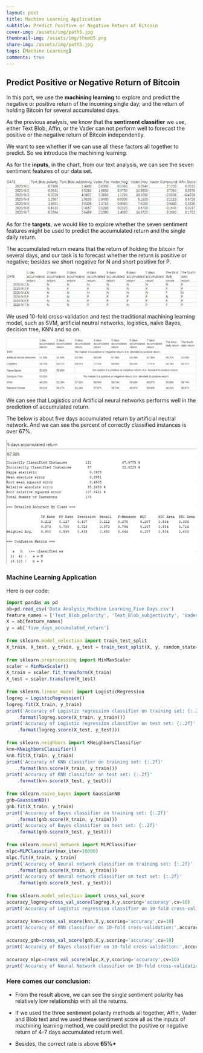 ```yaml
---
layout: post
title: Machine Learning Application
subtitle: Predict Positive or Negative Return of Bitcoin
cover-img: /assets/img/path5.jpg
thumbnail-img: /assets/img/thumb5.png
share-img: /assets/img/path5.jpg
tags: [Machine Learning]
comments: true
---
```


## Predict Positive or Negative Return of Bitcoin

In this part, we use the **machining learning** to explore and predict the negative or positive return of the incoming single day; and the return of holding Bitcoin for several accumulated days.

As the previous analysis, we know that the **sentiment classifier** we use, either Text Blob, Affin, or the Vader can not perform well to forecast the positive or the negative return of Bitcoin independently.

We want to see whether if we can use all these factors all together to predict. So we introduce the machining learning.

As for the **inputs**, in the chart, from our text analysis, we can see the seven sentiment features of our data set.

![image](../assets/img/img51.jpg)

As for the **targets**, we would like to explore whether the seven sentiment features might be used to predict the accumulated return and the single daily return.

The accumulated return means that the return of holding the bitcoin for several days, and our task is to forecast whether the return is positive or negative; besides we short negative for N and short positive for P.

![image](../assets/img/img52.jpg)

We used 10-fold cross-validation and test the traditional machining learning model, such as SVM, artificial neutral networks, logistics, naïve Bayes, decision tree, KNN and so on. 

![image](../assets/img/img53.jpg)

We can see that Logistics and Artificial neural networks performs well in the prediction of accumulated return.

The below is about five days accumulated return by artificial neutral network.  And we can see the percent of correctly classified instances is over 67%.

![image](../assets/img/img54.jpg)

### Machine Learning Application

Here is our code:
```javascript
import pandas as pd
ab=pd.read_csv('Data Analysis_Machine Learning_Five Days.csv')
feature_names = ['Text_Blob_polarity', 'Text_Blob_subjectivity', 'Vader_Pos', 'Vader_Neg','Vader_Compound','Affin_Score']
X = ab[feature_names]
y = ab['five_days_accumulated_return']

from sklearn.model_selection import train_test_split
X_train, X_test, y_train, y_test = train_test_split(X, y, random_state=0)

from sklearn.preprocessing import MinMaxScaler
scaler = MinMaxScaler()
X_train = scaler.fit_transform(X_train)
X_test = scaler.transform(X_test)

from sklearn.linear_model import LogisticRegression
logreg = LogisticRegression()
logreg.fit(X_train, y_train)
print('Accuracy of Logistic regression classifier on training set: {:.2f}'
    .format(logreg.score(X_train, y_train)))
print('Accuracy of Logistic regression classifier on test set: {:.2f}'
    .format(logreg.score(X_test, y_test)))

from sklearn.neighbors import KNeighborsClassifier
knn=KNeighborsClassifier()
knn.fit(X_train, y_train)
print('Accuracy of KNN classifier on training set: {:.2f}'
    .format(knn.score(X_train, y_train)))
print('Accuracy of KNN classifier on test set: {:.2f}'
    .format(knn.score(X_test, y_test)))

from sklearn.naive_bayes import GaussianNB
gnb=GaussianNB()
gnb.fit(X_train, y_train)
print('Accuracy of Bayes classifier on training set: {:.2f}'
    .format(gnb.score(X_train, y_train)))
print('Accuracy of Bayes classifier on test set: {:.2f}'
    .format(gnb.score(X_test, y_test)))

from sklearn.neural_network import MLPClassifier
mlpc=MLPClassifier(max_iter=10000)
mlpc.fit(X_train, y_train)
print('Accuracy of Neural network classifier on training set: {:.2f}'
    .format(gnb.score(X_train, y_train)))
print('Accuracy of Neural network classifier on test set: {:.2f}'
    .format(gnb.score(X_test, y_test)))

from sklearn.model_selection import cross_val_score
accuracy_logreg=cross_val_score(logreg,X,y,scoring='accuracy',cv=10)
print('Accuracy of Logistic regression classifier on 10-fold cross-validation:',accuracy_logreg.mean())

accuracy_knn=cross_val_score(knn,X,y,scoring='accuracy',cv=10)
print('Accuracy of KNN classifier on 10-fold cross-validation:',accuracy_knn.mean())

accuracy_gnb=cross_val_score(gnb,X,y,scoring='accuracy',cv=10)
print('Accuracy of Bayes classifier on 10-fold cross-validation:',accuracy_gnb.mean())

accuracy_mlpc=cross_val_score(mlpc,X,y,scoring='accuracy',cv=10)
print('Accuracy of Neural Network classifier on 10-fold cross-validation:',accuracy_mlpc.mean())
```

### Here comes our conclusion:

- From the result above, we can see the single sentiment polarity has relatively low relationship with all the returns.

- If we used the three sentiment polarity methods all together, Affin, Vader and Blob text and we used these sentiment score all as the inputs of machining learning method, we could predict the positive or negative return of 4-7 days accumulated return well.

- Besides, the correct rate is above **65%+**
